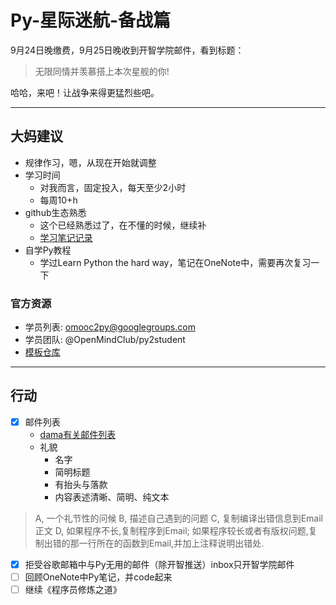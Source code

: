 # Py-星际迷航-备战篇 #

9月24日晚缴费，9月25日晚收到开智学院邮件，看到标题：

> 无限同情并羡慕搭上本次星舰的你!

哈哈，来吧！让战争来得更猛烈些吧。

----------

## 大妈建议 ##

- 规律作习，嗯，从现在开始就调整
- 学习时间
	- 对我而言，固定投入，每天至少2小时
	- 每周10+h
- github生态熟悉
	- 这个已经熟悉过了，在不懂的时候，继续补
	- [学习笔记记录](https://github.com/JeremiahZhang/MachineLearningJourney/blob/master/_mllogs/GIT.md)
- 自学Py教程
	- 学过Learn Python the hard way，笔记在OneNote中，需要再次复习一下

### 官方资源 ###

- 学员列表: omooc2py@googlegroups.com
- 学员团队: @OpenMindClub/py2student
- [模板仓库](https://github.com/OpenMindClub/OMOOC.py/tree/primer2)

----------

## 行动 ##

- [x] 邮件列表
	- [dama有关邮件列表](http://wiki.pychina.org/hd/AbtMaillingList.html)
	- 礼貌
		- 名字
		- 简明标题
		- 有抬头与落款
		- 内容表述清晰、简明、纯文本
	
> A, 一个礼节性的问候 B, 描述自己遇到的问题 C, 复制编译出错信息到Email正文 D, 如果程序不长,复制程序到Email; 如果程序较长或者有版权问题,复制出错的那一行所在的函数到Email,并加上注释说明出错处.

- [x] 拒受谷歌邮箱中与Py无用的邮件（除开智推送）inbox只开智学院邮件
- [ ] 回顾OneNote中Py笔记，并code起来
- [ ] 继续《程序员修炼之道》

